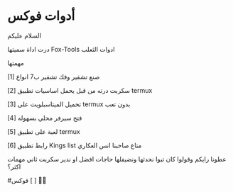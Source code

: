 # أدوات فوكس
السلام عليكم

درت اداة سميتها Fox-Tools ادوات الثعلب

مهمتها

[1] صنع تشفير وفك تشفير ب7 انواع

[2] سكربت درته من قبل يحمل اساسيات تطبيق termux

[3] تحميل الميتاسبلويت على termux بدون تعب

[4] فتح سيرفر محلي بسهوله

[5] لعبة على تطبيق termux

[6] رابط تطبيق Kings list متاع صاحبنا انس العكاري

عطونا رايكم وقولوا كان تبوا نحدثها ونضيفلها حاجات افضل او ندير سكربت ثاني مهمات اكثر؟

#فوكس [ ] 🚬🐸
